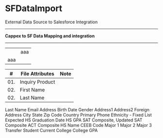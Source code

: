 # SFDataImport
External Data Source to Salesforce Integration
<hr />
<b> Cappex to SF Data Mapping and integration </b><hr />

<table> 
  <th><td>aaa</td></th> 
  <tr><td>aaa</td></tr> 
</table>

|  #  | File Attributes | Note          |
| --- | --------------- | ------------- |
| 01. | Inquiry Product |               |
| 02. | First Name      |               |
| 02. | Last Name      |               |



Last Name
Email Address
Birth Date
Gender
Address1
Address2
Foreign Address
City
State
Zip Code
Country
Primary Phone
Ethnicity - Fixed List
Expected HS Graduation Date
HS GPA
SAT Composite, Updated
SAT Composite
ACT Composite
HS Name
CEEB Code
Major 1
Major 2
Major 3
Transfer Student Current College
College GPA
